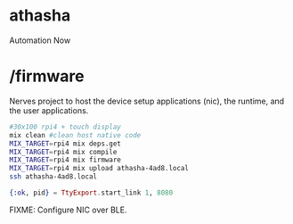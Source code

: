 # athasha
Automation Now

# /firmware

Nerves project to host the device setup applications (nic), the runtime, and the user applications.

```bash
#30x100 rpi4 + touch display
mix clean #clean host native code
MIX_TARGET=rpi4 mix deps.get
MIX_TARGET=rpi4 mix compile
MIX_TARGET=rpi4 mix firmware
MIX_TARGET=rpi4 mix upload athasha-4ad8.local
ssh athasha-4ad8.local
```

```elixir
{:ok, pid} = TtyExport.start_link 1, 8080
```

FIXME: Configure NIC over BLE.

